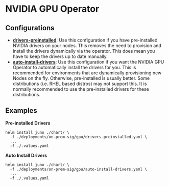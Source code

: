 # NVIDIA GPU Operator

## Configurations

- **[drivers-preinstalled](drivers-preinstalled.yaml)**: Use this configuration if you have pre-installed NVIDIA drivers on your nodes. This removes the need to provision and install the drivers dynamically via the operator. This does mean you have to keep the drivers up to date manually.
- **[auto-install-drivers](auto-install-drivers.yaml)**: Use this configuration if you want the NVIDIA GPU Operator to automatically install the drivers for you. This is recommended for environments that are dynamically provisioning new Nodes on the fly. Otherwise, pre-installed is usually better. Some distributions (i.e. RHEL based distros) may not support this. It is normally recommended to use the pre-installed drivers for these distributions.

## Examples

**Pre-installed Drivers**
```shell
helm install juno ./chart/ \
  -f ./deployments/on-prem-sig/gpu/drivers-preinstalled.yaml \
  ...
  -f ./.values.yaml
```

**Auto Install Drivers**
```shell
helm install juno ./chart/ \
  -f ./deployments/on-prem-sig/gpu/auto-install-drivers.yaml \
  ...
  -f ./.values.yaml
```
